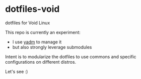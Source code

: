 # dotfiles-void
dotfiles for Void Linux

This repo is currently an experiment:

- I use [yadm](https://github.com/TheLocehiliosan/yadm) to manage it
- but also strongly leverage submodules

Intent is to modularize the dotfiles to use commons and specific configurations on different distros. 

Let's see :)

